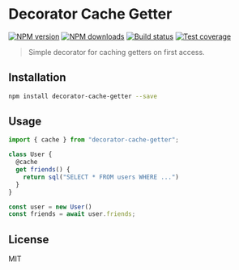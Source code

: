 # Decorator Cache Getter

[![NPM version][npm-image]][npm-url]
[![NPM downloads][downloads-image]][downloads-url]
[![Build status][travis-image]][travis-url]
[![Test coverage][coveralls-image]][coveralls-url]

> Simple decorator for caching getters on first access.

## Installation

```sh
npm install decorator-cache-getter --save
```

## Usage

```js
import { cache } from "decorator-cache-getter";

class User {
  @cache
  get friends() {
    return sql("SELECT * FROM users WHERE ...")
  }
}

const user = new User()
const friends = await user.friends;
```

## License

MIT

[npm-image]: https://img.shields.io/npm/v/decorator-cache-getter.svg?style=flat
[npm-url]: https://npmjs.org/package/decorator-cache-getter
[downloads-image]: https://img.shields.io/npm/dm/decorator-cache-getter.svg?style=flat
[downloads-url]: https://npmjs.org/package/decorator-cache-getter
[travis-image]: https://img.shields.io/travis/blakeembrey/decorator-cache-getter.svg?style=flat
[travis-url]: https://travis-ci.org/blakeembrey/decorator-cache-getter
[coveralls-image]: https://img.shields.io/coveralls/blakeembrey/decorator-cache-getter.svg?style=flat
[coveralls-url]: https://coveralls.io/r/blakeembrey/decorator-cache-getter?branch=master
